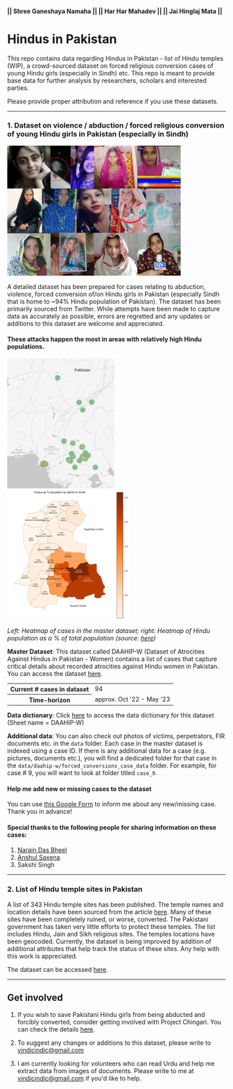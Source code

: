 #### || Shree Ganeshaya Namaha || || Har Har Mahadev || || Jai Hinglaj Mata ||


# Hindus in Pakistan

This repo contains data regarding Hindus in Pakistan - list of Hindu temples (WIP), a crowd-sourced dataset on forced religious conversion cases of young Hindu girls (especially in Sindh) etc. This repo is meant to provide base data for further analysis by researchers, scholars and interested parties.  
  
Please provide proper attribution and reference if you use these datasets.  
  
---  
  
### 1. Dataset on violence / abduction / forced religious conversion of young Hindu girls in Pakistan (especially in Sindh)

<img src="assets/collage.jpg" width="400">

A detailed dataset has been prepared for cases relating to abduction, violence, forced conversion of/on Hindu girls in 
Pakistan (especially Sindh that is home to ~94% Hindu population of Pakistan). The dataset has been primarily sourced 
from Twitter. While attempts have been made to capture data as accurately as possible, errors are regretted and any 
updates or additions to this dataset are welcome and appreciated.

#### These attacks happen the most in areas with relatively high Hindu populations.

<img src="assets/heatmap.png" height="300"/>  <img src="assets/sindh_hindu_population_per_by_district.png" height="300"/>  

<i>Left: Heatmap of cases in the master dataset; right: Heatmap of Hindu population as a % of total population 
(source: <a href="https://github.com/vindicindic/pakistan_minorities">here</a>)</i> 

**Master Dataset**: This dataset called DAAHIP-W (Dataset of Atrocities Against Hindus in Pakistan - Women) contains 
a list of cases that capture critical details about recorded atrocities against Hindu women in Pakistan. You can access 
the dataset [here](data/daahip-w/20230131_list_violence_abductions_forced_conversions_hindu_women_in_pakistan.xlsx).

<table>
    <tr>
        <th>Current # cases in dataset</th>
        <td>94</td>
    </tr>
    <tr>
        <th>Time-horizon</th>
        <td>approx. Oct '22 - May '23</td>
    </tr>
</table>

**Data dictionary**: Click <a href="data/data_dictionary.xlsx">here</a> to access the data dictionary for this dataset 
(Sheet name = DAAHIP-W)  

**Additional data**: You can also check out photos of victims, perpetrators, FIR documents etc. in the `data` folder. 
Each case in the master dataset is indexed using a case ID. If there is any additional data for a case (e.g. pictures, 
documents etc.), you will find a dedicated folder for that case in the `data/daahip-w/forced_conversions_case_data` 
folder. For example, for case # 9, you will want to look at folder titled `case_9`.


#### Help me add new or missing cases to the dataset
You can use <a href="https://docs.google.com/forms/d/e/1FAIpQLSfKJotL3I1i5zj-RV45OP-dm-J0CIopWCDQGisoZSkmKt4h7A/viewform">this Google Form</a> to inform me about any new/missing case. Thank you in advance!

#### Special thanks to the following people for sharing information on these cases:
1. [Narain Das Bheel](https://twitter.com/NarainDasBheel8)
2. [Anshul Saxena](https://twitter.com/AskAnshul)
3. Sakshi Singh


---  
### 2. List of Hindu temple sites in Pakistan
A list of 343 Hindu temple sites has been published. The temple names and location details have been sourced from the 
article [here](https://en.wikipedia.org/wiki/List_of_Hindu_temples_in_Pakistan). Many of these sites have been 
completely ruined, or worse, converted. The Pakistani government has taken very little efforts to protect these temples.
The list includes Hindu, Jain and Sikh religious sites. The temples locations have been geocoded. Currently, the dataset
is being improved by addition of additional attributes that help track the status of these sites. Any help with this 
work  is appreciated. 

The dataset can be accessed [here](data/list_hindu_temples_in_pak/20230408_list_hindu_temples_pakistan.xlsx).

----  
## Get involved

1. If you wish to save Pakistani Hindu girls from being abducted and forcibly converted, consider getting involved with Project Chingari. You can check the details [here](https://hindupact.org/category/chingari-project/).

2. To suggest any changes or additions to this dataset, please write to vindicindic@gmail.com

3. I am currently looking for volunteers who can read Urdu and help me extract data from images of documents. Please write to me at vindicindic@gmail.com if you'd like to help. 

